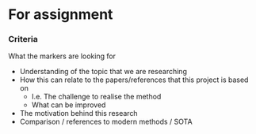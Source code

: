 # For assignment

### Criteria
What the markers are looking for

- Understanding of the topic that we are researching
- How this can relate to the papers/references that this project is based on
    - I.e. The challenge to realise the method
    - What can be improved 
- The motivation behind this research
- Comparison / references to modern methods / SOTA
